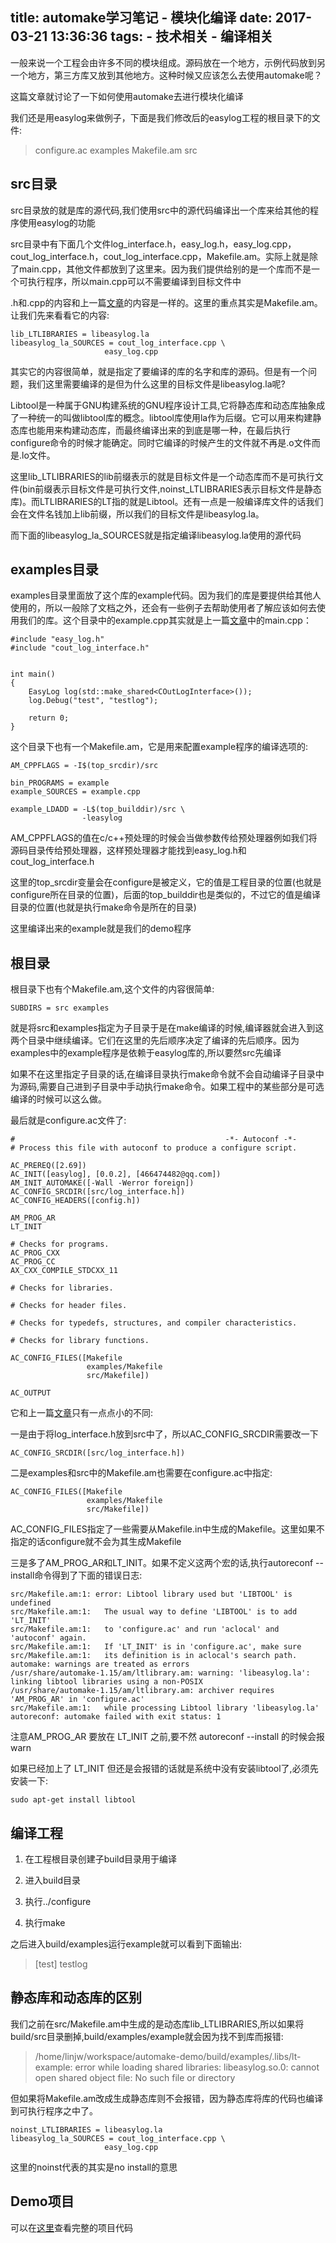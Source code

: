 title: automake学习笔记 - 模块化编译
date: 2017-03-21 13:36:36
tags:
	- 技术相关
	- 编译相关
---

一般来说一个工程会由许多不同的模块组成。源码放在一个地方，示例代码放到另一个地方，第三方库又放到其他地方。这种时候又应该怎么去使用automake呢？

这篇文章就讨论了一下如何使用automake去进行模块化编译

我们还是用easylog来做例子，下面是我们修改后的easylog工程的根目录下的文件:

> configure.ac  examples  Makefile.am  src

## src目录

src目录放的就是库的源代码,我们使用src中的源代码编译出一个库来给其他的程序使用easylog的功能  

src目录中有下面几个文件log\_interface.h，easy\_log.h，easy\_log.cpp，cout\_log\_interface.h，cout\_log\_interface.cpp，Makefile.am。实际上就是除了main.cpp，其他文件都放到了这里来。因为我们提供给别的是一个库而不是一个可执行程序，所以main.cpp可以不需要编译到目标文件中

.h和.cpp的内容和上一篇[文章](http://blog.islinjw.cn/2017/03/17/automake%E5%AD%A6%E4%B9%A0%E7%AC%94%E8%AE%B0-helloworld/)的内容是一样的。这里的重点其实是Makefile.am。让我们先来看看它的内容:

```
lib_LTLIBRARIES = libeasylog.la                                                             
libeasylog_la_SOURCES = cout_log_interface.cpp \                                            
                     easy_log.cpp
```

其实它的内容很简单，就是指定了要编译的库的名字和库的源码。但是有一个问题，我们这里需要编译的是但为什么这里的目标文件是libeasylog.la呢?

Libtool是一种属于GNU构建系统的GNU程序设计工具,它将静态库和动态库抽象成了一种统一的叫做libtool库的概念。libtool库使用la作为后缀。它可以用来构建静态库也能用来构建动态库，而最终编译出来的到底是哪一种，在最后执行configure命令的时候才能确定。同时它编译的时候产生的文件就不再是.o文件而是.lo文件。  

这里lib\_LTLIBRARIES的lib前缀表示的就是目标文件是一个动态库而不是可执行文件(bin前缀表示目标文件是可执行文件,noinst\_LTLIBRARIES表示目标文件是静态库)。而LTLIBRARIES的LT指的就是Libtool。还有一点是一般编译库文件的话我们会在文件名钱加上lib前缀，所以我们的目标文件是libeasylog.la。

而下面的libeasylog\_la\_SOURCES就是指定编译libeasylog.la使用的源代码



## examples目录

examples目录里面放了这个库的example代码。因为我们的库是要提供给其他人使用的，所以一般除了文档之外，还会有一些例子去帮助使用者了解应该如何去使用我们的库。这个目录中的example.cpp其实就是上一篇[文章](http://blog.islinjw.cn/2017/03/17/automake%E5%AD%A6%E4%B9%A0%E7%AC%94%E8%AE%B0-helloworld/)中的main.cpp：

```
#include "easy_log.h"
#include "cout_log_interface.h"


int main()
{
    EasyLog log(std::make_shared<COutLogInterface>());
    log.Debug("test", "testlog");

    return 0;
}
```

这个目录下也有一个Makefile.am，它是用来配置example程序的编译选项的:

```
AM_CPPFLAGS = -I$(top_srcdir)/src

bin_PROGRAMS = example
example_SOURCES = example.cpp

example_LDADD = -L$(top_builddir)/src \
				-leasylog
```

AM\_CPPFLAGS的值在c/c++预处理的时候会当做参数传给预处理器例如我们将源码目录传给预处理器，这样预处理器才能找到easy\_log.h和cout\_log\_interface.h

这里的top\_srcdir变量会在configure是被定义，它的值是工程目录的位置(也就是configure所在目录的位置)，后面的top\_builddir也是类似的，不过它的值是编译目录的位置(也就是执行make命令是所在的目录)

这里编译出来的example就是我们的demo程序


## 根目录

根目录下也有个Makefile.am,这个文件的内容很简单:

```
SUBDIRS = src examples
```

就是将src和examples指定为子目录于是在make编译的时候,编译器就会进入到这两个目录中继续编译。它们在这里的先后顺序决定了编译的先后顺序。因为examples中的example程序是依赖于easylog库的,所以要然src先编译

如果不在这里指定子目录的话,在编译目录执行make命令就不会自动编译子目录中为源码,需要自己进到子目录中手动执行make命令。如果工程中的某些部分是可选编译的时候可以这么做。

最后就是configure.ac文件了:

```
#                                               -*- Autoconf -*-
# Process this file with autoconf to produce a configure script.

AC_PREREQ([2.69])
AC_INIT([easylog], [0.0.2], [466474482@qq.com])
AM_INIT_AUTOMAKE([-Wall -Werror foreign])
AC_CONFIG_SRCDIR([src/log_interface.h])
AC_CONFIG_HEADERS([config.h])

AM_PROG_AR
LT_INIT

# Checks for programs.
AC_PROG_CXX
AC_PROG_CC
AX_CXX_COMPILE_STDCXX_11

# Checks for libraries.

# Checks for header files.

# Checks for typedefs, structures, and compiler characteristics.

# Checks for library functions.

AC_CONFIG_FILES([Makefile
                 examples/Makefile
                 src/Makefile])

AC_OUTPUT
```

它和上一篇[文章](http://blog.islinjw.cn/2017/03/17/automake%E5%AD%A6%E4%B9%A0%E7%AC%94%E8%AE%B0-helloworld/)只有一点点小的不同:

一是由于将log\_interface.h放到src中了，所以AC\_CONFIG\_SRCDIR需要改一下

```
AC_CONFIG_SRCDIR([src/log_interface.h])
```

二是examples和src中的Makefile.am也需要在configure.ac中指定:
```
AC_CONFIG_FILES([Makefile
                 examples/Makefile
                 src/Makefile])
```

AC\_CONFIG\_FILES指定了一些需要从Makefile.in中生成的Makefile。这里如果不指定的话configure就不会为其生成Makefile


三是多了AM\_PROG\_AR和LT\_INIT。如果不定义这两个宏的话,执行autoreconf --install命令得到了下面的错误日志:

```
src/Makefile.am:1: error: Libtool library used but 'LIBTOOL' is undefined
src/Makefile.am:1:   The usual way to define 'LIBTOOL' is to add 'LT_INIT'
src/Makefile.am:1:   to 'configure.ac' and run 'aclocal' and 'autoconf' again.
src/Makefile.am:1:   If 'LT_INIT' is in 'configure.ac', make sure
src/Makefile.am:1:   its definition is in aclocal's search path.
automake: warnings are treated as errors
/usr/share/automake-1.15/am/ltlibrary.am: warning: 'libeasylog.la': linking libtool libraries using a non-POSIX
/usr/share/automake-1.15/am/ltlibrary.am: archiver requires 'AM_PROG_AR' in 'configure.ac'
src/Makefile.am:1:   while processing Libtool library 'libeasylog.la'
autoreconf: automake failed with exit status: 1
```

注意AM\_PROG\_AR 要放在 LT\_INIT 之前,要不然 autoreconf --install 的时候会报warn

如果已经加上了 LT\_INIT 但还是会报错的话就是系统中没有安装libtool了,必须先安装一下:

```
sudo apt-get install libtool
```


## 编译工程

1. 在工程根目录创建子build目录用于编译

2. 进入build目录

3. 执行../configure

4. 执行make

之后进入build/examples运行example就可以看到下面输出:

> [test] testlog

## 静态库和动态库的区别

我们之前在src/Makefile.am中生成的是动态库lib\_LTLIBRARIES,所以如果将build/src目录删掉,build/examples/example就会因为找不到库而报错:

> /home/linjw/workspace/automake-demo/build/examples/.libs/lt-example: error while loading shared libraries: libeasylog.so.0: cannot open shared object file: No such file or directory

但如果将Makefile.am改成生成静态库则不会报错，因为静态库将库的代码也编译到可执行程序之中了。

```
noinst_LTLIBRARIES = libeasylog.la                                               
libeasylog_la_SOURCES = cout_log_interface.cpp \                                    
                     easy_log.cpp
```

这里的noinst代表的其实是no install的意思

## Demo项目

可以在[这里](https://github.com/bluesky466/automake-demo/tree/v0.0.2)查看完整的项目代码

